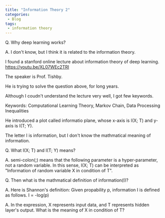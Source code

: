 ```yaml
---
title: "Information Theory 2"
categories:
 - Blog
tags:
 - information theory
---
```


Q. Why deep learning works?

A. I don't know, but I think it is related to the information theory.

I found a stanford online lecture about information theory of deep learning. <https://youtu.be/XL07WEc2TRI>

The speaker is Prof. Tishby.

He is trying to solve the question above, for long years.

Although I coudn't understand the lecture very well, I got few keywords.

Keywords: Computational Learning Theory, Markov Chain, Data Processing Inequalities

He introduced a plot called informatio plane, whose x-axis is I(X; T) and y-axis is I(T; Y).

The letter I is information, but I don't know the mathmatical meaning of information.

Q. What I(X; T) and I(T; Y) means?

A. semi-colon(;) means that the following parameter is a hyper-parameter, not a random variable. In this sense, I(X; T) can be interpreted as "Information of random variable X in condition of T".

Q. Then what is the mathmatical definition of information(I)?

A. Here is Shannon's definition:
Given propability p, information I is defined as follows.
I = -log(p)

A. In the expression, X represents input data, and T represents hidden layer's output. What is the meaning of X in condition of T?